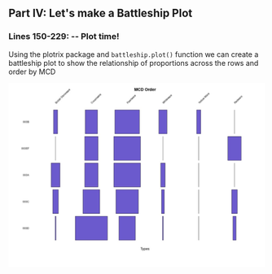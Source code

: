 ## Part IV: Let's make a Battleship Plot

### Lines 150-229: -- Plot time!

Using the plotrix package and ```battleship.plot()``` function we can create a battleship plot to show the relationship of proportions across the rows and order by MCD

![](./Images/BattleshipPlot.jpg)


